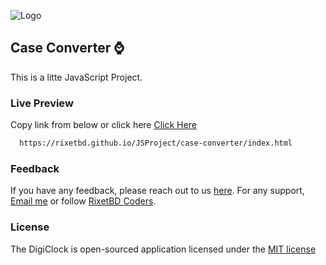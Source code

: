 
![Logo](https://i.ibb.co/N35cC7r/Digi-Clock.png)



## Case Converter ⌚

This is a litte JavaScript Project.


### Live Preview

Copy link from below or click here [Click Here](https://rixetbd.github.io/JSProject/case-converter/index.html)

```bash
  https://rixetbd.github.io/JSProject/case-converter/index.html
```

### Feedback

If you have any feedback, please reach out to us [here](https://www.facebook.com/rixetbd/reviews/). For any support, [Email me](mailto:rixetbd@gmail.com) or follow [RixetBD Coders](https://facebook.com/rixetbd).

### License

The DigiClock is open-sourced application licensed under the [MIT license](https://choosealicense.com/licenses/mit/)
